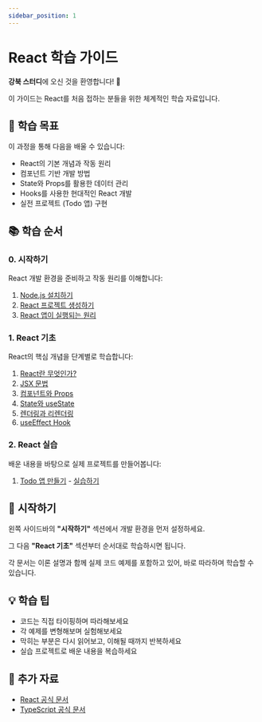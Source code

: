 ```yaml
---
sidebar_position: 1
---
```


# React 학습 가이드

**강북 스터디**에 오신 것을 환영합니다! 🎉

이 가이드는 React를 처음 접하는 분들을 위한 체계적인 학습 자료입니다.

## 🎯 학습 목표

이 과정을 통해 다음을 배울 수 있습니다:

- React의 기본 개념과 작동 원리
- 컴포넌트 기반 개발 방법
- State와 Props를 활용한 데이터 관리
- Hooks를 사용한 현대적인 React 개발
- 실전 프로젝트 (Todo 앱) 구현

## 📚 학습 순서

### 0. 시작하기

React 개발 환경을 준비하고 작동 원리를 이해합니다:

1. [Node.js 설치하기](/docs/getting-started/install-nodejs)
2. [React 프로젝트 생성하기](/docs/getting-started/create-project)
3. [React 앱이 실행되는 원리](/docs/getting-started/how-react-works)

### 1. React 기초

React의 핵심 개념을 단계별로 학습합니다:

1. [React란 무엇인가?](/docs/react-basics/what-is-react)
2. [JSX 문법](/docs/react-basics/jsx)
3. [컴포넌트와 Props](/docs/react-basics/components-props)
4. [State와 useState](/docs/react-basics/state-usestate)
5. [렌더링과 리렌더링](/docs/react-basics/rendering)
6. [useEffect Hook](/docs/react-basics/useeffect)

### 2. React 실습

배운 내용을 바탕으로 실제 프로젝트를 만들어봅니다:

1. [Todo 앱 만들기](/docs/react-practice/todo-app) - [실습하기](/todo)

## 🚀 시작하기

왼쪽 사이드바의 **"시작하기"** 섹션에서 개발 환경을 먼저 설정하세요.

그 다음 **"React 기초"** 섹션부터 순서대로 학습하시면 됩니다.

각 문서는 이론 설명과 함께 실제 코드 예제를 포함하고 있어,
바로 따라하며 학습할 수 있습니다.

## 💡 학습 팁

- 코드는 직접 타이핑하며 따라해보세요
- 각 예제를 변형해보며 실험해보세요
- 막히는 부분은 다시 읽어보고, 이해될 때까지 반복하세요
- 실습 프로젝트로 배운 내용을 복습하세요

## 📖 추가 자료

- [React 공식 문서](https://react.dev)
- [TypeScript 공식 문서](https://www.typescriptlang.org)
